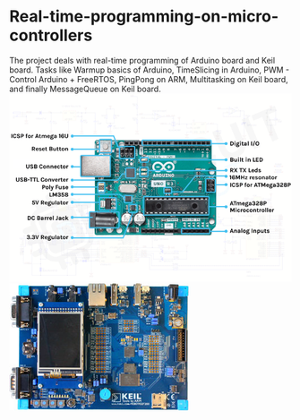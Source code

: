 # Real-time-programming-on-micro-controllers
The project deals with real-time programming of Arduino board and Keil board.
Tasks like Warmup basics of Arduino, TimeSlicing in Arduino, PWM - Control Arduino + FreeRTOS, PingPong on ARM, Multitasking on Keil board, and finally MessageQueue on Keil board.
![Arduino Board](./Arduino-Components.png)
![Keil Board](./Keil_board.jpg)

